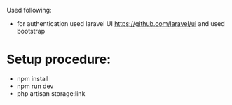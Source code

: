 Used following:

- for authentication used laravel UI https://github.com/laravel/ui and used bootstrap



# Setup procedure:
- npm install
- npm run dev
- php artisan storage:link